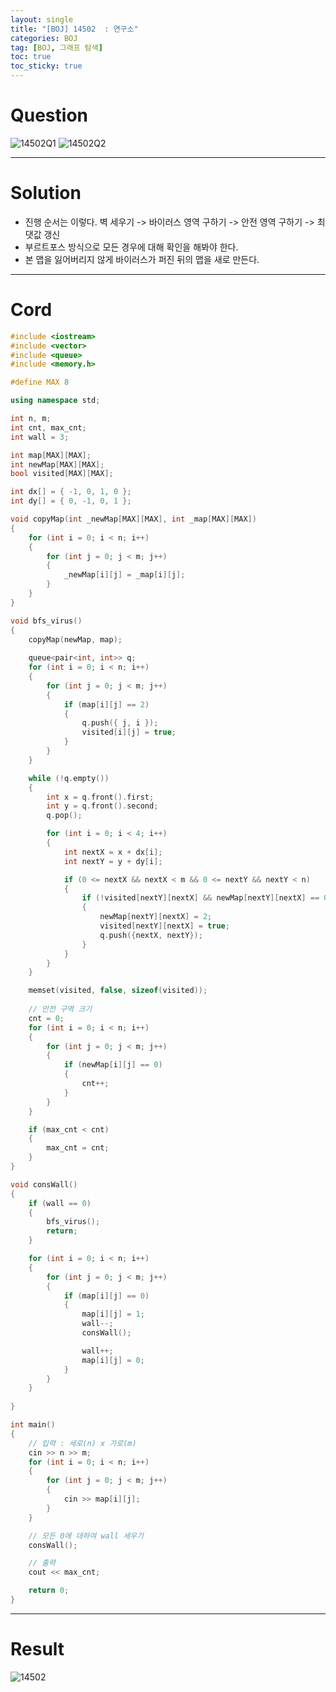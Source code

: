 ```yaml
---
layout: single
title: "[BOJ] 14502  : 연구소"
categories: BOJ
tag: [BOJ, 그래프 탐색]
toc: true
toc_sticky: true
---
```


# Question
![14502Q1](https://user-images.githubusercontent.com/97664446/183340625-8b354526-ae8a-4322-becc-38cf28a5077a.PNG)
![14502Q2](https://user-images.githubusercontent.com/97664446/183340619-f7663b54-1803-492d-a38e-725811128fb9.PNG)

***

# Solution
- 진행 순서는 이렇다. 벽 세우기 -> 바이러스 영역 구하기 -> 안전 영역 구하기 -> 최댓값 갱신
- 부르트포스 방식으로 모든 경우에 대해 확인을 해봐야 한다. 
- 본 맵을 잃어버리지 않게 바이러스가 퍼진 뒤의 맵을 새로 만든다.

***

# Cord
```c++
#include <iostream>
#include <vector>
#include <queue>
#include <memory.h>

#define MAX 8

using namespace std;

int n, m;
int cnt, max_cnt;
int wall = 3;

int map[MAX][MAX];
int newMap[MAX][MAX];
bool visited[MAX][MAX];

int dx[] = { -1, 0, 1, 0 };
int dy[] = { 0, -1, 0, 1 };

void copyMap(int _newMap[MAX][MAX], int _map[MAX][MAX])
{
	for (int i = 0; i < n; i++)
	{
		for (int j = 0; j < m; j++)
		{
			_newMap[i][j] = _map[i][j];
		}
	}
}

void bfs_virus()
{
	copyMap(newMap, map);
	
	queue<pair<int, int>> q;
	for (int i = 0; i < n; i++)
	{
		for (int j = 0; j < m; j++)
		{
			if (map[i][j] == 2)
			{
				q.push({ j, i });
				visited[i][j] = true;
			}
		}
	}

	while (!q.empty())
	{
		int x = q.front().first;
		int y = q.front().second;
		q.pop();

		for (int i = 0; i < 4; i++)
		{
			int nextX = x + dx[i];
			int nextY = y + dy[i];

			if (0 <= nextX && nextX < m && 0 <= nextY && nextY < n)
			{
				if (!visited[nextY][nextX] && newMap[nextY][nextX] == 0)
				{
					newMap[nextY][nextX] = 2;
					visited[nextY][nextX] = true;
					q.push({nextX, nextY});
				}
			}
		}
	}

	memset(visited, false, sizeof(visited));
	
	// 안전 구역 크기
	cnt = 0;
	for (int i = 0; i < n; i++)
	{
		for (int j = 0; j < m; j++)
		{
			if (newMap[i][j] == 0)
			{
				cnt++;
			}
		}
	}

	if (max_cnt < cnt)
	{
		max_cnt = cnt;
	}
}

void consWall()
{
	if (wall == 0)
	{
		bfs_virus();
		return;
	}

	for (int i = 0; i < n; i++)
	{
		for (int j = 0; j < m; j++)
		{
			if (map[i][j] == 0)
			{
				map[i][j] = 1;
				wall--;
				consWall();

				wall++;
				map[i][j] = 0;
			}
		}
	}
	
}

int main()
{
	// 입력 : 세로(n) x 가로(m)
	cin >> n >> m;
	for (int i = 0; i < n; i++)
	{
		for (int j = 0; j < m; j++)
		{
			cin >> map[i][j];
		}
	}

	// 모든 0에 대하여 wall 세우기
	consWall();

	// 출력
	cout << max_cnt;

	return 0;
}
```

***

# Result
![14502](https://user-images.githubusercontent.com/97664446/183340623-d3eaa35b-0c1a-4edf-8934-ce9c4c97e111.PNG)
